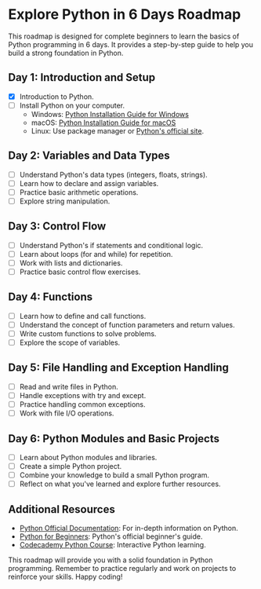 # Explore Python in 6 Days Roadmap

This roadmap is designed for complete beginners to learn the basics of Python programming in 6 days. It provides a step-by-step guide to help you build a strong foundation in Python.

## Day 1: Introduction and Setup
- [x] Introduction to Python.
- [ ] Install Python on your computer.
  - Windows: [Python Installation Guide for Windows](https://docs.python.org/3/using/windows.html)
  - macOS: [Python Installation Guide for macOS](https://docs.python.org/3/using/mac.html)
  - Linux: Use package manager or [Python's official site](https://www.python.org/downloads/).

## Day 2: Variables and Data Types
- [ ] Understand Python's data types (integers, floats, strings).
- [ ] Learn how to declare and assign variables.
- [ ] Practice basic arithmetic operations.
- [ ] Explore string manipulation.

## Day 3: Control Flow
- [ ] Understand Python's if statements and conditional logic.
- [ ] Learn about loops (for and while) for repetition.
- [ ] Work with lists and dictionaries.
- [ ] Practice basic control flow exercises.

## Day 4: Functions
- [ ] Learn how to define and call functions.
- [ ] Understand the concept of function parameters and return values.
- [ ] Write custom functions to solve problems.
- [ ] Explore the scope of variables.

## Day 5: File Handling and Exception Handling
- [ ] Read and write files in Python.
- [ ] Handle exceptions with try and except.
- [ ] Practice handling common exceptions.
- [ ] Work with file I/O operations.

## Day 6: Python Modules and Basic Projects
- [ ] Learn about Python modules and libraries.
- [ ] Create a simple Python project.
- [ ] Combine your knowledge to build a small Python program.
- [ ] Reflect on what you've learned and explore further resources.

## Additional Resources
- [Python Official Documentation](https://docs.python.org/3/): For in-depth information on Python.
- [Python for Beginners](https://www.python.org/about/gettingstarted/): Python's official beginner's guide.
- [Codecademy Python Course](https://www.codecademy.com/learn/learn-python-3): Interactive Python learning.

This roadmap will provide you with a solid foundation in Python programming. Remember to practice regularly and work on projects to reinforce your skills. Happy coding!
